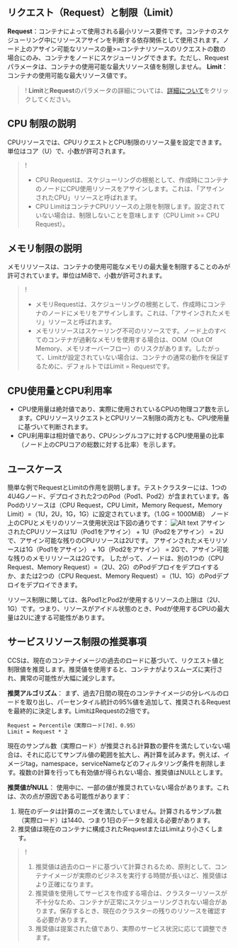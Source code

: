 ## リクエスト（Request）と制限（Limit）

**Request**：コンテナによって使用される最小リソース要件です。コンテナのスケジューリング中にリソースアサインを判断する依存関係として使用されます。ノード上のアサイン可能なリソースの量>=コンテナリソースのリクエストの数の場合にのみ、コンテナをノードにスケジューリングできます。ただし、Requestパラメータは、コンテナの使用可能な最大リソース値を制限しません。
**Limit**：コンテナの使用可能な最大リソース値です。
>! **Limit**と**Request**のパラメータの詳細については、[詳細について](https://kubernetes.io/docs/concepts/configuration/manage-compute-resources-container/)をクリックしてください。

## CPU 制限の説明
CPUリソースでは、CPUリクエストとCPU制限のリソース量を設定できます。単位はコア（U）で、小数が許可されます。
>!
> - CPU Requestは、スケジューリングの根拠として、作成時にコンテナのノードにCPU使用リソースをアサインします。これは、「アサインされたCPU」リソースと呼ばれます。
> - CPU LimitはコンテナCPUリソースの上限を制限します。設定されていない場合は、制限しないことを意味します（CPU Limit >= CPU Request）。

## メモリ制限の説明

メモリリソースは、コンテナの使用可能なメモリの最大量を制限することのみが許可されています。単位はMiBで、小数が許可されます。
>!
> - メモリRequestは、スケジューリングの根拠として、作成時にコンテナのノードにメモリをアサインします。これは、「アサインされたメモリ」リソースと呼ばれます。
> - メモリリソースはスケーリング不可のリソースです。ノード上のすべてのコンテナが過剰なメモリを使用する場合は、OOM（Out Of Memory、メモリオーバーフロー）のリスクがあります。したがって、Limitが設定されていない場合は、コンテナの通常の動作を保証するために、デフォルトではLimit = Requestです。

## CPU使用量とCPU利用率
- CPU使用量は絶対値であり、実際に使用されているCPUの物理コア数を示します。CPUリソースリクエストとCPUリソース制限の両方とも、CPU使用量に基づいて判断されます。
- CPU利用率は相対値であり、CPUシングルコアに対するCPU使用量の比率（ノード上のCPUコアの総数に対する比率）を示します。

## ユースケース

簡単な例でRequestとLimitの作用を説明します。テストクラスターには、1つの4U4Gノード、デプロイされた2つのPod（Pod1、Pod2）が含まれています。各Podのリソースは（CPU Request，CPU Limit，Memory Request，Memory Limit）=（1U，2U，1G，1G）に設定されています。（1.0G = 1000MiB）
ノード上のCPUとメモリのリソース使用状況は下図の通りです：
![Alt text](https://main.qcloudimg.com/raw/ea66d60160fb28b872f279fba4295e3b.png)
アサインされたCPUリソースは1U（Pod1をアサイン） + 1U（Pod2をアサイン） = 2Uで、アサイン可能な残りのCPUリソースは2Uです。
アサインされたメモリリソースは1G（Pod1をアサイン） + 1G（Pod2をアサイン） = 2Gで、アサイン可能な残りのメモリリソースは2Gです。
したがって、ノードは、別の1つの（CPU Request、Memory Request）=（2U、2G）のPodデプロイをデプロイするか、または2つの（CPU Request、Memory Request）=（1U、1G）のPodデプロイをデプロイできます。

リソース制限に関しては、各Pod1とPod2が使用するリソースの上限は（2U、1G）です。つまり、リソースがアイドル状態のとき、Podが使用するCPUの最大量は2Uに達する可能性があります。

## サービスリソース制限の推奨事項

CCSは、現在のコンテナイメージの過去のロードに基づいて、リクエスト値と制限値を推奨します。推奨値を使用すると、コンテナがよりスムーズに実行され、異常の可能性が大幅に減少します。

**推奨アルゴリズム**：
まず、過去7日間の現在のコンテナイメージの分レベルのロードを取り出し、パーセンタイル統計の95%値を追加して、推奨されるRequestを最終的に決定します。LimitはRequestの2倍です。
```
Request = Percentile（実際ロード[7d]、0.95）
Limit = Request * 2
```
現在のサンプル数（実際ロード）が推奨される計算数の要件を満たしていない場合は、それに応じてサンプル値の範囲を拡大し、再計算を試みます。例えば、イメージtag，namespace，serviceNameなどのフィルタリング条件を削除します。複数の計算を行っても有効値が得られない場合、推奨値はNULLとします。

**推奨値がNULL**：
使用中に、一部の値が推奨されていない場合があります。これは、次の点が原因である可能性があります：
1. 現在のデータは計算のニーズを満たしていません。計算されるサンプル数（実際ロード）は1440、つまり1日のデータを超える必要があります。
2. 推奨値は現在のコンテナに構成されたRequestまたはLimitより小さくします。

>!
>1. 推奨値は過去のロードに基づいて計算されるため、原則として、コンテナイメージが実際のビジネスを実行する時間が長いほど、推奨値はより正確になります。
>2. 推奨値を使用してサービスを作成する場合は、クラスターリソースが不十分なため、コンテナが正常にスケジューリングされない場合があります。保存するとき、現在のクラスターの残りのリソースを確認する必要があります。
>3. 推奨値は提案された値であり、実際のサービス状況に応じて調整できます。


